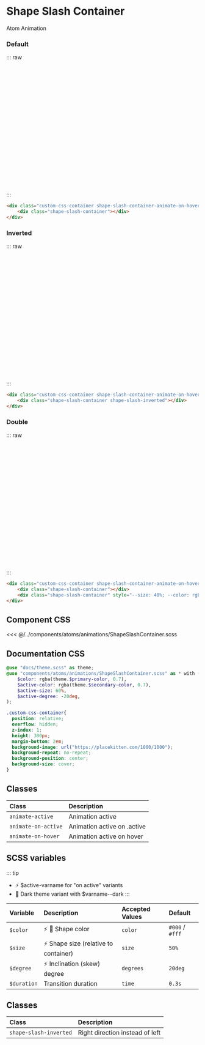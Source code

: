 # Shape Slash Container
<Badge type="tip">Atom</Badge> <Badge type="info">Animation</Badge>

### Default
::: raw
<div class="dev-section without-restrictions">
    <div class="custom-css-container shape-slash-container-animate-on-hover">
        <div class="shape-slash-container"></div>
    </div>
</div>
:::

```html
<div class="custom-css-container shape-slash-container-animate-on-hover">
    <div class="shape-slash-container"></div>
</div>
```

### Inverted
::: raw
<div class="dev-section without-restrictions">
    <div class="custom-css-container shape-slash-container-animate-on-hover">
        <div class="shape-slash-container shape-slash-inverted"></div>
    </div>
</div>
:::

```html
<div class="custom-css-container shape-slash-container-animate-on-hover">
    <div class="shape-slash-container shape-slash-inverted"></div>
</div>
```

### Double
::: raw
<div class="dev-section without-restrictions">
    <div class="custom-css-container shape-slash-container-animate-on-hover">
        <div class="shape-slash-container"></div>
        <div class="shape-slash-container" style="--size: 40%; --color: rgba(255,0,255,0.7);"></div>
    </div>
</div>
:::

```html
<div class="custom-css-container shape-slash-container-animate-on-hover">
    <div class="shape-slash-container"></div>
    <div class="shape-slash-container" style="--size: 40%; --color: rgba(255,0,255,0.2);"></div>
</div>
```

## Component CSS

<<< @/../components/atoms/animations/ShapeSlashContainer.scss

## Documentation CSS

```scss
@use "docs/theme.scss" as theme;
@use "components/atoms/animations/ShapeSlashContainer.scss" as * with (
    $color: rgba(theme.$primary-color, 0.7),
    $active-color: rgba(theme.$secondary-color, 0.7),
    $active-size: 60%,
    $active-degree: -20deg,
);

.custom-css-container{
  position: relative;
  overflow: hidden;
  z-index: 1;
  height: 300px;
  margin-bottom: 2em;
  background-image: url("https://placekitten.com/1000/1000");
  background-repeat: no-repeat;
  background-position: center;
  background-size: cover;
}
```

## Classes

| Class                              | Description                                |
|:-----------------------------------|:-------------------------------------------|
| `animate-active`                   | Animation active                           |
| `animate-on-active`                | Animation active on .active                |
| `animate-on-hover`                 | Animation active on hover                  |

## SCSS variables
::: tip
- :zap: $active-varname for "on active" variants
- :first_quarter_moon_with_face: Dark theme variant with $varname--dark
:::

| Variable    | Description                                      | Accepted Values | Default         |
|:------------|:-------------------------------------------------|:----------------|:----------------|
| `$color`    | :zap: :first_quarter_moon_with_face: Shape color | `color`         | `#000` / `#fff` |
| `$size`     | :zap: Shape size (relative to container)         | `size`          | `50%`           |
| `$degree`   | :zap: Inclination (skew) degree                  | `degrees`       | `20deg`         |
| `$duration` | Transition duration                              | `time`          | `0.3s`          |

## Classes

| Class                     | Description                     |
|:--------------------------|:--------------------------------|
| `shape-slash-inverted`    | Right direction instead of left |

<style lang="scss">
@use "docs/theme.scss" as theme;
@use "components/atoms/animations/ShapeSlashContainer.scss" as * with (
    $color: rgba(theme.$primary-color, 0.7),
    $active-color: rgba(theme.$secondary-color, 0.7),
    $active-size: 60%,
    $active-degree: -20deg,
);

.custom-css-container{
  position: relative;
  overflow: hidden;
  z-index: 1;
  height: 300px;
  margin-bottom: 2em;
  background-image: url("https://placekitten.com/1000/1000");
  background-repeat: no-repeat;
  background-position: center;
  background-size: cover;
}
</style>